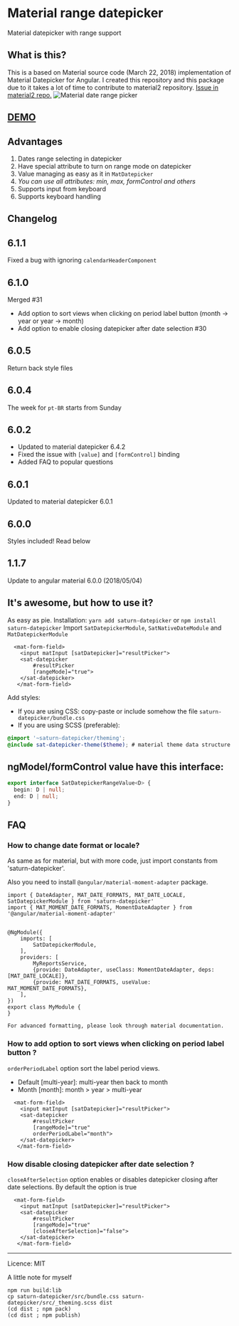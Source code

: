 # Material range datepicker
Material datepicker with range support
## What is this?

This is a based on Material source code (March 22, 2018) implementation of Material Datepicker for Angular.
I created this repository and this package due to it takes a lot of time to contribute to material2 repository.
[Issue in material2 repo.](https://github.com/angular/material2/issues/4763)
![Material date range picker](screenshot.png)
## [DEMO](https://stackblitz.com/edit/angular-4cfnyl)
## Advantages
1) Dates range selecting in datepicker 
2) Have special attribute to turn on range mode on datepicker
3) Value managing as easy as it in `MatDatepicker`
4) *You can use all attributes: min, max, formControl and others*
5) Supports input from keyboard
6) Supports keyboard handling
 
## Changelog
## 6.1.1
Fixed a bug with ignoring `calendarHeaderComponent`
## 6.1.0
Merged #31
* Add option to sort views when clicking on period label button (month -> year or year -> month)
* Add option to enable closing datepicker after date selection #30 
## 6.0.5
Return back style files
## 6.0.4
The week for `pt-BR` starts from Sunday
## 6.0.2
* Updated to material datepicker 6.4.2
* Fixed the issue with `[value]` and `[formControl]` binding
* Added FAQ to popular questions
## 6.0.1
Updated to material datepicker 6.0.1
## 6.0.0
Styles included! Read below
## 1.1.7
Update to angular material 6.0.0 (2018/05/04)

## It's awesome, but how to use it?

As easy as pie.
Installation: `yarn add saturn-datepicker` or `npm install saturn-datepicker`
Import `SatDatepickerModule`, `SatNativeDateModule` and `MatDatepickerModule`
```angular2html
  <mat-form-field>
    <input matInput [satDatepicker]="resultPicker">
    <sat-datepicker
        #resultPicker
        [rangeMode]="true">
    </sat-datepicker>
   </mat-form-field>
```

Add styles:
* If you are using CSS: copy-paste or include somehow the file `saturn-datepicker/bundle.css`
* If you are using SCSS (preferable): 
```scss
@import '~saturn-datepicker/theming';
@include sat-datepicker-theme($theme); # material theme data structure https://material.angular.io/guide/theming#defining-a-custom-theme
```

## ngModel/formControl value have this interface:
```typescript
export interface SatDatepickerRangeValue<D> {
  begin: D | null;
  end: D | null;
}
```
## FAQ
### How to change date format or locale?
As same as for material, but with more code, just import constants from 'saturn-datepicker'.

Also you need to install `@angular/material-moment-adapter` package.
```
import { DateAdapter, MAT_DATE_FORMATS, MAT_DATE_LOCALE, SatDatepickerModule } from 'saturn-datepicker'
import { MAT_MOMENT_DATE_FORMATS, MomentDateAdapter } from '@angular/material-moment-adapter'


@NgModule({
    imports: [
        SatDatepickerModule,
    ],
    providers: [
        MyReportsService,
        {provide: DateAdapter, useClass: MomentDateAdapter, deps: [MAT_DATE_LOCALE]},
        {provide: MAT_DATE_FORMATS, useValue: MAT_MOMENT_DATE_FORMATS},
    ],
})
export class MyModule {
}

For advanced formatting, please look through material documentation.
```

### How to add option to sort views when clicking on period label button ?
`orderPeriodLabel` option sort the label period views.
- Default [multi-year]: multi-year then back to month
- Month [month]: month > year > multi-year

```angular2html
  <mat-form-field>
    <input matInput [satDatepicker]="resultPicker">
    <sat-datepicker
        #resultPicker
        [rangeMode]="true"
        orderPeriodLabel="month">
    </sat-datepicker>
   </mat-form-field>
```

### How disable closing datepicker after date selection ?
`closeAfterSelection` option enables or disables datepicker closing after date selections. By default the option is true

```angular2html
  <mat-form-field>
    <input matInput [satDatepicker]="resultPicker">
    <sat-datepicker
        #resultPicker
        [rangeMode]="true"
        [closeAfterSelection]="false">
    </sat-datepicker>
   </mat-form-field>
```

---
Licence: MIT

A little note for myself
```shell
npm run build:lib
cp saturn-datepicker/src/bundle.css saturn-datepicker/src/_theming.scss dist   
(cd dist ; npm pack)
(cd dist ; npm publish)
```

